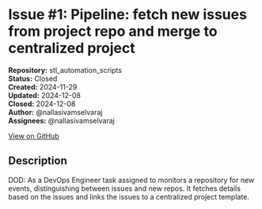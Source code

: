 # Issue #1: Pipeline: fetch new issues from project repo and merge to centralized project

**Repository:** stl_automation_scripts  
**Status:** Closed  
**Created:** 2024-11-29  
**Updated:** 2024-12-08  
**Closed:** 2024-12-08  
**Author:** @nallasivamselvaraj  
**Assignees:** @nallasivamselvaraj  

[View on GitHub](https://github.com/Simtestlab/stl_automation_scripts/issues/1)

## Description

DOD: As a DevOps Engineer task assigned to  monitors a repository for new events, distinguishing between issues and new repos. It fetches details based on the issues and  links the issues to a centralized project template.


